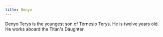 ```yaml
---
title: Denyo
---
```


Denyo Terys is the youngest son of Ternesio Terys. He is twelve years old. He works aboard the Titan's Daughter.


